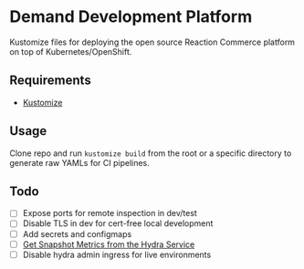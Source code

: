 # Demand Development Platform

Kustomize files for deploying the open source Reaction Commerce platform on top of Kubernetes/OpenShift.

## Requirements

- [Kustomize](https://kubernetes-sigs.github.io/kustomize/)

## Usage

Clone repo and run `kustomize build` from the root or a specific directory to generate raw YAMLs for CI pipelines.

## Todo

- [ ] Expose ports for remote inspection in dev/test
- [ ] Disable TLS in dev for cert-free local development
- [ ] Add secrets and configmaps
- [ ] [Get Snapshot Metrics from the Hydra Service](https://www.ory.sh/hydra/docs/reference/api#get-snapshot-metrics-from-the-hydra-service)
- [ ] Disable hydra admin ingress for live environments
